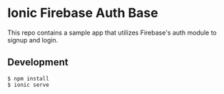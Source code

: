 # Ionic Firebase Auth Base

This repo contains a sample app that utilizes Firebase's auth module to signup and login.

## Development

    $ npm install
    $ ionic serve
